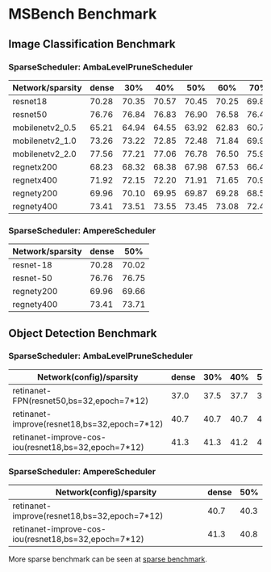 # MSBench Benchmark
## Image Classification Benchmark

### SparseScheduler: AmbaLevelPruneScheduler
| Network/sparsity   | dense | 30%   | 40%   |   50% | 60%   | 70%   |   80% |   90% | 
|--------------------|-------|-------|-------|-------|-------|-------|-------|-------|
|     resnet18       | 70.28 | 70.35 | 70.57 | 70.45 | 70.25 | 69.81 | 68.75 | 63.84 |
|     resnet50       | 76.76 | 76.84 | 76.83 | 76.90 | 76.58 | 76.42 | 75.57 | 72.40 |
| mobilenetv2_0.5    | 65.21 | 64.94 | 64.55 | 63.92 | 62.83 | 60.79 | 56.48 | 46.61 |
| mobilenetv2_1.0    | 73.26 | 73.22 | 72.85 | 72.48 | 71.84 | 69.95 | 67.53 | 54.90 |
| mobilenetv2_2.0    | 77.56 | 77.21 | 77.06 | 76.78 | 76.50 | 75.95 | 74.99 | 68.18 |
| regnetx200         | 68.23 | 68.32 | 68.38 | 67.98 | 67.53 | 66.46 | 64.06 | 58.66 |
| regnetx400         | 71.92 | 72.15 | 72.20 | 71.91 | 71.65 | 70.99 | 69.63 | 64.65 |
| regnety200         | 69.96 | 70.10 | 69.95 | 69.87 | 69.28 | 68.51 | 65.70 | 58.73 |
| regnety400         | 73.41 | 73.51 | 73.55 | 73.45 | 73.08 | 72.43 | 70.81 | 63.74 |


### SparseScheduler: AmpereScheduler
| Network/sparsity   | dense | 50%   |
|--------------------|-------|-------|
| resnet-18          | 70.28 | 70.02 |
| resnet-50          | 76.76 | 76.75 |
| regnety200         | 69.96 | 69.66 |
| regnety400         | 73.41 | 73.71 |



## Object Detection Benchmark

### SparseScheduler: AmbaLevelPruneScheduler
| Network(config)/sparsity                                  | dense |  30%  |  40%  |  50%  |  60%  |  70%  |  80%  |  90%  |
|-----------------------------------------------------------|-------|-------|-------|-------|-------|-------|-------|-------|
| retinanet-FPN(resnet50,bs=32,epoch=7*12)                  | 37.0  |  37.5 | 37.7  | 37.6  | 37.2  |  36.7 |  33.7 |  32.6 |
| retinanet-improve(resnet18,bs=32,epoch=7*12)              | 40.7  |  40.7 |  40.7 | 40.5  |  40.3 | 39.5  |  37.1 |  29.5 |
| retinanet-improve-cos-iou(resnet18,bs=32,epoch=7*12)      | 41.3  |  41.3 |  41.2 |  40.9 |  40.9 | 39.8  |  36.7 |  27.6 |


### SparseScheduler: AmpereScheduler
| Network(config)/sparsity                                  | dense |  50%  |
|-----------------------------------------------------------|-------|-------|
| retinanet-improve(resnet18,bs=32,epoch=7*12)              | 40.7  |  40.3 |
| retinanet-improve-cos-iou(resnet18,bs=32,epoch=7*12)      | 41.3  |  40.8 |

More sparse benchmark can be seen at [sparse benchmark](https://gitlab.bj.sensetime.com/spring2/sparsity/-/tree/master/docs/source/benchmark).